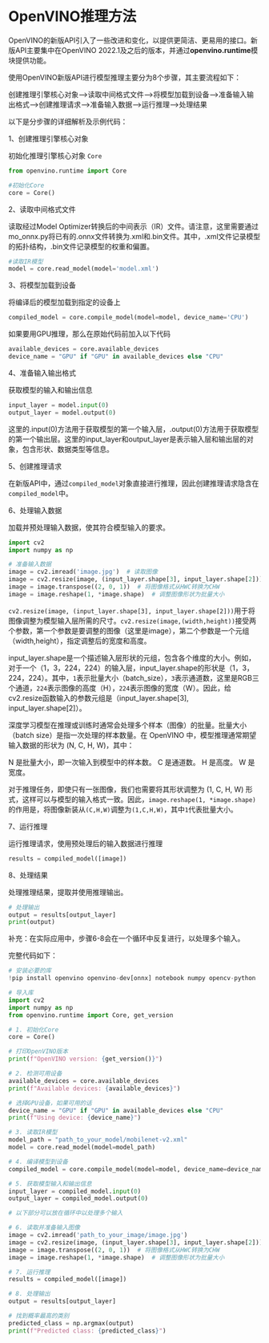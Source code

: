 # OpenVINO推理方法
OpenVINO的新版API引入了一些改进和变化，以提供更简洁、更易用的接口。新版API主要集中在OpenVINO 2022.1及之后的版本，并通过**openvino.runtime**模块提供功能。

使用OpenVINO新版API进行模型推理主要分为8个步骤，其主要流程如下：

创建推理引擎核心对象——>读取中间格式文件——>将模型加载到设备——>准备输入输出格式——>创建推理请求——>准备输入数据——>运行推理——>处理结果

以下是分步骤的详细解析及示例代码：

1、创建推理引擎核心对象

初始化推理引擎核心对象 ```Core```
```python
from openvino.runtime import Core

#初始化Core
core = Core()
```
2、读取中间格式文件

读取经过Model Optimizer转换后的中间表示（IR）文件。请注意，这里需要通过mo_onnx.py将已有的.onnx文件转换为.xml和.bin文件。其中，.xml文件记录模型的拓扑结构，.bin文件记录模型的权重和偏置。
```python
#读取IR模型
model = core.read_model(model='model.xml')
```
3、将模型加载到设备

将编译后的模型加载到指定的设备上
```python
compiled_model = core.compile_model(model=model, device_name='CPU')
```
如果要用GPU推理，那么在原始代码前加入以下代码
```python
available_devices = core.available_devices
device_name = "GPU" if "GPU" in available_devices else "CPU"
```
4、准备输入输出格式

获取模型的输入和输出信息
```python
input_layer = model.input(0)
output_layer = model.output(0)
```
这里的.input(0)方法用于获取模型的第一个输入层，.output(0)方法用于获取模型的第一个输出层。这里的input_layer和output_layer是表示输入层和输出层的对象，包含形状、数据类型等信息。

5、创建推理请求

在新版API中，通过```compiled_model```对象直接进行推理，因此创建推理请求隐含在```compiled_model```中。

6、处理输入数据

加载并预处理输入数据，使其符合模型输入的要求。
```python
import cv2
import numpy as np

# 准备输入数据
image = cv2.imread('image.jpg')  # 读取图像
image = cv2.resize(image, (input_layer.shape[3], input_layer.shape[2]))  # 调整图像大小至模型输入大小
image = image.transpose((2, 0, 1))  # 将图像格式从HWC转换为CHW
image = image.reshape(1, *image.shape)  # 调整图像形状为批量大小
```
`cv2.resize(image, (input_layer.shape[3], input_layer.shape[2]))`用于将图像调整为模型输入层所需的尺寸。`cv2.resize(image,(width,height))`接受两个参数，第一个参数是要调整的图像（这里是image），第二个参数是一个元组（width,height），指定调整后的宽度和高度。

input_layer.shape是一个描述输入层形状的元组，包含各个维度的大小。例如，对于一个（1，3，224，224）的输入层，input_layer.shape的形状是（1，3，224，224）。其中，`1`表示批量大小（batch_size），`3`表示通道数，这里是RGB三个通道，`224`表示图像的高度（H），`224`表示图像的宽度（W）。因此，给cv2.resize函数输入的参数元组是（input_layer.shape[3], input_layer.shape[2]）。

深度学习模型在推理或训练时通常会处理多个样本（图像）的批量。批量大小（batch size）是指一次处理的样本数量。在 OpenVINO 中，模型推理通常期望输入数据的形状为 (N, C, H, W)，其中：

N 是批量大小，即一次输入到模型中的样本数。
C 是通道数。
H 是高度。
W 是宽度。

对于推理任务，即使只有一张图像，我们也需要将其形状调整为 (1, C, H, W) 形式，这样可以与模型的输入格式一致。因此，`image.reshape(1, *image.shape)`的作用是，将图像新装从`(C,H,W)`调整为`(1,C,H,W)`，其中`1`代表批量大小。

7、运行推理

运行推理请求，使用预处理后的输入数据进行推理
```python
results = compiled_model([image])
```

8、处理结果

处理推理结果，提取并使用推理输出。
```python
# 处理输出
output = results[output_layer]
print(output)
```

补充：在实际应用中，步骤6-8会在一个循环中反复进行，以处理多个输入。

完整代码如下：
```python
# 安装必要的库
!pip install openvino openvino-dev[onnx] notebook numpy opencv-python

# 导入库
import cv2
import numpy as np
from openvino.runtime import Core, get_version

# 1. 初始化Core
core = Core()

# 打印OpenVINO版本
print(f"OpenVINO version: {get_version()}")

# 2. 检测可用设备
available_devices = core.available_devices
print(f"Available devices: {available_devices}")

# 选择GPU设备，如果可用的话
device_name = "GPU" if "GPU" in available_devices else "CPU"
print(f"Using device: {device_name}")

# 3. 读取IR模型
model_path = "path_to_your_model/mobilenet-v2.xml"
model = core.read_model(model=model_path)

# 4. 编译模型到设备
compiled_model = core.compile_model(model=model, device_name=device_name)

# 5. 获取模型输入和输出信息
input_layer = compiled_model.input(0)
output_layer = compiled_model.output(0)

# 以下部分可以放在循环中以处理多个输入

# 6. 读取并准备输入图像
image = cv2.imread('path_to_your_image/image.jpg')
image = cv2.resize(image, (input_layer.shape[3], input_layer.shape[2]))  # 调整图像大小
image = image.transpose((2, 0, 1))  # 将图像格式从HWC转换为CHW
image = image.reshape(1, *image.shape)  # 调整图像形状为批量大小

# 7. 运行推理
results = compiled_model([image])

# 8. 处理输出
output = results[output_layer]

# 找到概率最高的类别
predicted_class = np.argmax(output)
print(f"Predicted class: {predicted_class}")
```
